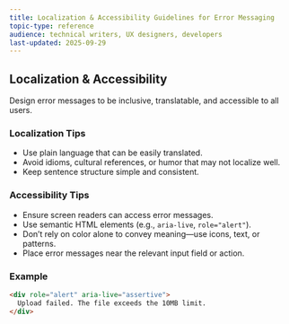 ```yaml
---
title: Localization & Accessibility Guidelines for Error Messaging
topic-type: reference
audience: technical writers, UX designers, developers
last-updated: 2025-09-29
---
```


## Localization & Accessibility

Design error messages to be inclusive, translatable, and accessible to all users.

### Localization Tips

- Use plain language that can be easily translated.
- Avoid idioms, cultural references, or humor that may not localize well.
- Keep sentence structure simple and consistent.

### Accessibility Tips

- Ensure screen readers can access error messages.
- Use semantic HTML elements (e.g., `aria-live`, `role="alert"`).
- Don’t rely on color alone to convey meaning—use icons, text, or patterns.
- Place error messages near the relevant input field or action.

### Example

```html
<div role="alert" aria-live="assertive">
  Upload failed. The file exceeds the 10MB limit.
</div>
```